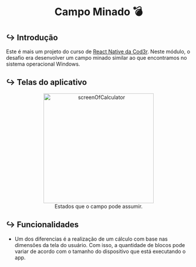 <h1 align="center">Campo Minado 💣</h1>

## ↪️ Introdução

Este é mais um projeto do curso de [React Native da Cod3r](https://www.udemy.com/course/curso-react-native/). Neste módulo, o desafio era desenvolver um campo minado similar ao que encontramos no sistema operacional Windows.

## ↪️ Telas do aplicativo

<figure align="center">
<img
alt="screenOfCalculator"
title="#Calculator"
width=300
src="https://i.imgur.com/zwl3uky.jpg"
/>
<figcaption>Estados que o campo pode assumir.</figcaption>
</figure>

## ↪️ Funcionalidades

- Um dos diferencias é a realização de um cálculo com base nas dimensões da tela do usuário. Com isso, a quantidade de blocos pode variar de acordo com o tamanho do dispositivo
que está executando o app.
